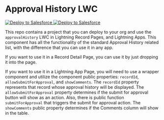 # Approval History LWC


<a href="[https://githubsfdeploy.herokuapp.com](https://githubsfdeploy.herokuapp.com/app/githubdeploy/salesforcelavabox/ApprovalHistoryLWC)">
  <img alt="Deploy to Salesforce"
       src="https://raw.githubusercontent.com/afawcett/githubsfdeploy/master/deploy.png">
</a>
<a href="https://githubsfdeploy.herokuapp.com?owner=salesforcelavabox&amp;repo=ApprovalHistoryLWC">
  <img src="https://raw.githubusercontent.com/afawcett/githubsfdeploy/master/src/main/webapp/resources/img/deploy.png" 
    alt="Deploy to Salesforce" />
</a>

This repo contains a project that you can deploy to your org and use the `approvalHistory` LWC in Lightning Record Pages, and Lightning Apps.
This component has all the functionality of the standard Approval History related list, with the difference that you can use it in any app. 

If you want to use it in a Record Detail Page, you can use it by just dropping it into the page. 


If you want to use it in a Lightning App Page, you will need to use a wrapper component and utilize the component public properties: `recordId`, `allowSubmitForApproval`, and `showComments`. The `recordId` property represents that record whose approval history will be displayed. The `allowSubmitForApproval` property determines if the submit for approval button will show as an action. Also, there is public function `submitForApproval` that triggers the submit for approval action. The `showComments` public property determines if the Comments column will show in the table.

